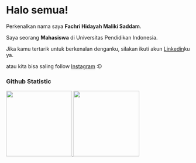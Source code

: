 # Halo semua! 

Perkenalkan nama saya **Fachri Hidayah Maliki Saddam**.<br>

Saya seorang **Mahasiswa** di Universitas Pendidikan Indonesia.<br>

Jika kamu tertarik untuk berkenalan denganku, silakan ikuti akun [Linkedin](https://www.linkedin.com/in/fachri-hidayah-maliki-saddam-006020196/)ku ya.

atau kita bisa saling follow [Instagram](www.instagram.com/fachrihms_) :D

### Github Statistic
<p align="left">
<a href="https://github.com/fachrihms">
  <img height="180em" src="https://github-readme-stats-eight-theta.vercel.app/api?username=fachrihms&show_icons=true&theme=algolia&include_all_commits=true&count_private=true"/>
  <img height="180em" src="https://github-readme-stats-eight-theta.vercel.app/api/top-langs/?username=fachrihms&layout=compact&theme=algolia"/>
</a>
</p>
